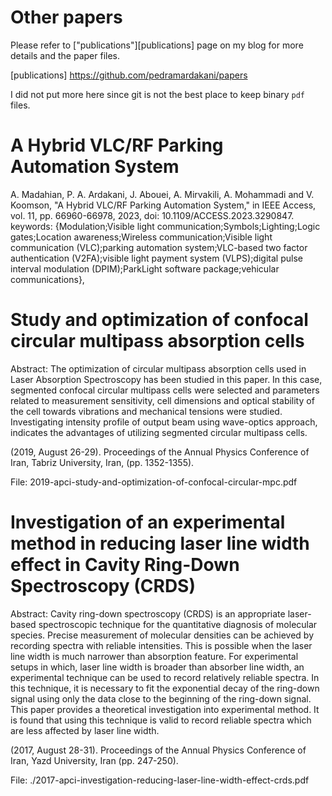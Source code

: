 # Other papers

Please refer to ["publications"][publications] page on my blog for more details and the paper files.

[publications] https://github.com/pedramardakani/papers

I did not put more here since git is not the best place to keep binary `pdf` files.

# A Hybrid VLC/RF Parking Automation System

A. Madahian, P. A. Ardakani, J. Abouei, A. Mirvakili, A. Mohammadi and V. Koomson, "A Hybrid VLC/RF Parking Automation System," in IEEE Access, vol. 11, pp. 66960-66978, 2023, doi: 10.1109/ACCESS.2023.3290847.
keywords: {Modulation;Visible light communication;Symbols;Lighting;Logic gates;Location awareness;Wireless communication;Visible light communication (VLC);parking automation system;VLC-based two factor authentication (V2FA);visible light payment system (VLPS);digital pulse interval modulation (DPIM);ParkLight software package;vehicular communications},


# Study and optimization of confocal circular multipass absorption cells

Abstract: The optimization of circular multipass absorption cells used in Laser Absorption Spectroscopy has been studied in this paper. In this case, segmented confocal circular multipass cells were selected and parameters related to measurement sensitivity, cell dimensions and optical stability of the cell towards vibrations and mechanical tensions were studied. Investigating intensity profile of output beam using wave-optics approach, indicates the advantages of utilizing segmented circular multipass cells.

(2019, August 26-29). Proceedings of the Annual Physics Conference of Iran, Tabriz University, Iran, (pp. 1352-1355).

File:
2019-apci-study-and-optimization-of-confocal-circular-mpc.pdf

# Investigation of an experimental method in reducing laser line width effect in Cavity Ring-Down Spectroscopy (CRDS)

Abstract: 
Cavity ring-down spectroscopy (CRDS) is an appropriate laser-based spectroscopic technique for the quantitative diagnosis of molecular species. Precise measurement of molecular densities can be achieved by recording spectra with reliable intensities. This is possible when the laser line width is much narrower than absorption feature. For experimental setups in which, laser line width is broader than absorber line width, an experimental technique can be used to record relatively reliable spectra. In this technique, it is necessary to fit the exponential decay of the ring-down signal using only the data close to the beginning of the ring-down signal. This paper provides a theoretical investigation into experimental method. It is found that using this technique is valid to record reliable spectra which are less affected by laser line width.

(2017, August 28-31). Proceedings of the Annual Physics Conference of Iran, Yazd University, Iran (pp. 247-250).

File: 
./2017-apci-investigation-reducing-laser-line-width-effect-crds.pdf
